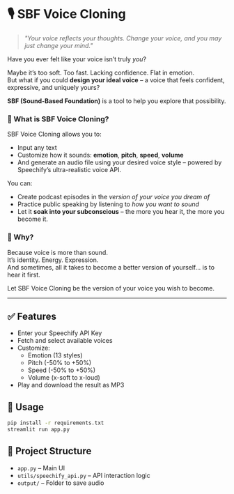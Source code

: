 # 🎙️ SBF Voice Cloning

> *"Your voice reflects your thoughts. Change your voice, and you may just change your mind."*

Have you ever felt like your voice isn’t truly *you*?

Maybe it’s too soft. Too fast. Lacking confidence. Flat in emotion.  
But what if you could **design your ideal voice** – a voice that feels confident, expressive, and uniquely yours?

**SBF (Sound-Based Foundation)** is a tool to help you explore that possibility.

### 🌟 What is SBF Voice Cloning?

SBF Voice Cloning allows you to:
- Input any text
- Customize how it sounds: **emotion**, **pitch**, **speed**, **volume**
- And generate an audio file using your desired voice style – powered by Speechify’s ultra-realistic voice API.

You can:
- Create podcast episodes in the *version of your voice you dream of*
- Practice public speaking by listening to *how you want to sound*
- Let it **soak into your subconscious** – the more you hear it, the more you become it.

### 🎯 Why?

Because voice is more than sound.  
It’s identity. Energy. Expression.  
And sometimes, all it takes to become a better version of yourself... is to hear it first.

Let SBF Voice Cloning be the version of your voice you wish to become.

---

## ✅ Features
- Enter your Speechify API Key
- Fetch and select available voices
- Customize:
  - Emotion (13 styles)
  - Pitch (-50% to +50%)
  - Speed (-50% to +50%)
  - Volume (x-soft to x-loud)
- Play and download the result as MP3

## 🚀 Usage

```bash
pip install -r requirements.txt
streamlit run app.py
```

## 📁 Project Structure

- `app.py` – Main UI
- `utils/speechify_api.py` – API interaction logic
- `output/` – Folder to save audio
